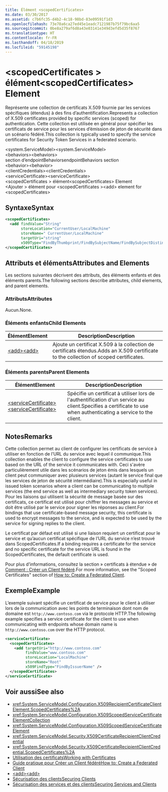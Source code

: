 ```yaml
---
title: Élément <scopedCertificates>
ms.date: 03/30/2017
ms.assetid: c7b6fc35-d4b2-4c18-98bd-83e09591f1d3
ms.openlocfilehash: 73e78a6ca27ed45e1eadc7121987b75f79bc6aa5
ms.sourcegitcommit: 0be8a279af6d8a43e03141e349d3efd5d35f8767
ms.translationtype: HT
ms.contentlocale: fr-FR
ms.lasthandoff: 04/18/2019
ms.locfileid: "59145198"
---
```

# <a name="scopedcertificates-element"></a><span data-ttu-id="f9f67-102">\<scopedCertificates > élément</span><span class="sxs-lookup"><span data-stu-id="f9f67-102">\<scopedCertificates> Element</span></span>
<span data-ttu-id="f9f67-103">Représente une collection de certificats X.509 fournie par les services spécifiques (étendus) à des fins d’authentification.</span><span class="sxs-lookup"><span data-stu-id="f9f67-103">Represents a collection of X.509 certificates provided by specific services (scoped) for authentication.</span></span> <span data-ttu-id="f9f67-104">Cette collection est utilisée en général pour spécifier les certificats de service pour les services d’émission de jeton de sécurité dans un scénario fédéré.</span><span class="sxs-lookup"><span data-stu-id="f9f67-104">This collection is typically used to specify the service certificates for Security Token Services in a federated scenario.</span></span>  
  
 <span data-ttu-id="f9f67-105">\<system.ServiceModel></span><span class="sxs-lookup"><span data-stu-id="f9f67-105">\<system.ServiceModel></span></span>  
<span data-ttu-id="f9f67-106">\<behaviors></span><span class="sxs-lookup"><span data-stu-id="f9f67-106">\<behaviors></span></span>  
<span data-ttu-id="f9f67-107">section d’endpointBehaviors</span><span class="sxs-lookup"><span data-stu-id="f9f67-107">endpointBehaviors section</span></span>  
<span data-ttu-id="f9f67-108">\<behavior></span><span class="sxs-lookup"><span data-stu-id="f9f67-108">\<behavior></span></span>  
<span data-ttu-id="f9f67-109">\<clientCredentials></span><span class="sxs-lookup"><span data-stu-id="f9f67-109">\<clientCredentials></span></span>  
<span data-ttu-id="f9f67-110">\<serviceCertificate></span><span class="sxs-lookup"><span data-stu-id="f9f67-110">\<serviceCertificate></span></span>  
<span data-ttu-id="f9f67-111">\<scopedCertificates > élément</span><span class="sxs-lookup"><span data-stu-id="f9f67-111">\<scopedCertificates> Element</span></span>  
<span data-ttu-id="f9f67-112">\<Ajouter > élément pour \<scopedCertificates ></span><span class="sxs-lookup"><span data-stu-id="f9f67-112">\<add> element for \<scopedCertificates></span></span>  
  
## <a name="syntax"></a><span data-ttu-id="f9f67-113">Syntaxe</span><span class="sxs-lookup"><span data-stu-id="f9f67-113">Syntax</span></span>  
  
```xml  
<scopedCertificates>
  <add findValue="String"
       storeLocation="CurrentUser/LocalMachine"
       storeName=" CurrentUser/LocalMachine"
       targetUri="string"
       x509Type="FindByThumbprint/FindBySubjectName/FindBySubjectDistinguishedName/FindByIssuerName/FindByIssuerDistinguishedName/FindBySerialNumber/FindByTimeValid/FindByTimeNotYetValid/FindBySerialNumber/FindByTimeExpired/FindByTemplateName/FindByApplicationPolicy/FindByCertificatePolicy/FindByExtension/FindByKeyUsage/FindBySubjectKeyIdentifier" />
</scopedCertificates>
```  
  
## <a name="attributes-and-elements"></a><span data-ttu-id="f9f67-114">Attributs et éléments</span><span class="sxs-lookup"><span data-stu-id="f9f67-114">Attributes and Elements</span></span>  
 <span data-ttu-id="f9f67-115">Les sections suivantes décrivent des attributs, des éléments enfants et des éléments parents.</span><span class="sxs-lookup"><span data-stu-id="f9f67-115">The following sections describe attributes, child elements, and parent elements.</span></span>  
  
### <a name="attributes"></a><span data-ttu-id="f9f67-116">Attributs</span><span class="sxs-lookup"><span data-stu-id="f9f67-116">Attributes</span></span>  
 <span data-ttu-id="f9f67-117">Aucun.</span><span class="sxs-lookup"><span data-stu-id="f9f67-117">None.</span></span>  
  
### <a name="child-elements"></a><span data-ttu-id="f9f67-118">Éléments enfants</span><span class="sxs-lookup"><span data-stu-id="f9f67-118">Child Elements</span></span>  
  
|<span data-ttu-id="f9f67-119">Élément</span><span class="sxs-lookup"><span data-stu-id="f9f67-119">Element</span></span>|<span data-ttu-id="f9f67-120">Description</span><span class="sxs-lookup"><span data-stu-id="f9f67-120">Description</span></span>|  
|-------------|-----------------|  
|[<span data-ttu-id="f9f67-121">\<add></span><span class="sxs-lookup"><span data-stu-id="f9f67-121">\<add></span></span>](../../../../../docs/framework/configure-apps/file-schema/wcf/add-of-scopedcertificates-element.md)|<span data-ttu-id="f9f67-122">Ajoute un certificat X.509 à la collection de certificats étendus.</span><span class="sxs-lookup"><span data-stu-id="f9f67-122">Adds an X.509 certificate to the collection of scoped certificates.</span></span>|  
  
### <a name="parent-elements"></a><span data-ttu-id="f9f67-123">Éléments parents</span><span class="sxs-lookup"><span data-stu-id="f9f67-123">Parent Elements</span></span>  
  
|<span data-ttu-id="f9f67-124">Élément</span><span class="sxs-lookup"><span data-stu-id="f9f67-124">Element</span></span>|<span data-ttu-id="f9f67-125">Description</span><span class="sxs-lookup"><span data-stu-id="f9f67-125">Description</span></span>|  
|-------------|-----------------|  
|[<span data-ttu-id="f9f67-126">\<serviceCertificate></span><span class="sxs-lookup"><span data-stu-id="f9f67-126">\<serviceCertificate></span></span>](../../../../../docs/framework/configure-apps/file-schema/wcf/servicecertificate-of-servicecredentials.md)|<span data-ttu-id="f9f67-127">Spécifie un certificat à utiliser lors de l'authentification d'un service au client.</span><span class="sxs-lookup"><span data-stu-id="f9f67-127">Specifies a certificate to use when authenticating a service to the client.</span></span>|  
  
## <a name="remarks"></a><span data-ttu-id="f9f67-128">Notes</span><span class="sxs-lookup"><span data-stu-id="f9f67-128">Remarks</span></span>  
 <span data-ttu-id="f9f67-129">Cette collection permet au client de configurer les certificats de service à utiliser en fonction de l’URL du service avec lequel il communique.</span><span class="sxs-lookup"><span data-stu-id="f9f67-129">This collection enables the client to configure the service certificates to use based on the URL of the service it communicates with.</span></span> <span data-ttu-id="f9f67-130">Ceci s'avère particulièrement utile dans les scénarios de jeton émis dans lesquels un client peut communiquer avec plusieurs services (autant le service final que les services de jeton de sécurité intermédiaire).</span><span class="sxs-lookup"><span data-stu-id="f9f67-130">This is especially useful in issued token scenarios where a client can be communicating to multiple services (the end service as well as intermediary security token services).</span></span> <span data-ttu-id="f9f67-131">Pour les liaisons qui utilisent la sécurité de message basée sur des certificats, ce certificat est utilisé pour chiffrer les messages au service et doit être utilisé par le service pour signer les réponses au client.</span><span class="sxs-lookup"><span data-stu-id="f9f67-131">For bindings that use certificate-based message security, this certificate is used to encrypt messages to the service, and is expected to be used by the service for signing replies to the client.</span></span>  
  
 <span data-ttu-id="f9f67-132">Le certificat par défaut est utilisé si une liaison requiert un certificat pour le service et qu’aucun certificat spécifique de l’URL du service n’est trouvé dans ScopedCertificates.</span><span class="sxs-lookup"><span data-stu-id="f9f67-132">If a binding requires a certificate for the service and no specific certificate for the service URL is found in the ScopedCertificates, the default certificate is used.</span></span>  
  
 <span data-ttu-id="f9f67-133">Pour plus d’informations, consultez la section » certificats à étendue » de [Comment : Créer un Client fédéré](../../../../../docs/framework/wcf/feature-details/how-to-create-a-federated-client.md).</span><span class="sxs-lookup"><span data-stu-id="f9f67-133">For more information, see the "Scoped Certificates" section of [How to: Create a Federated Client](../../../../../docs/framework/wcf/feature-details/how-to-create-a-federated-client.md).</span></span>  
  
## <a name="example"></a><span data-ttu-id="f9f67-134">Exemple</span><span class="sxs-lookup"><span data-stu-id="f9f67-134">Example</span></span>  
 <span data-ttu-id="f9f67-135">L’exemple suivant spécifie un certificat de service pour le client à utiliser lors de la communication avec les points de terminaison dont nom de domaine est `http://www.contoso.com` via le protocole HTTP.</span><span class="sxs-lookup"><span data-stu-id="f9f67-135">The following example specifies a service certificate for the client to use when communicating with endpoints whose domain name is `http://www.contoso.com` over the HTTP protocol.</span></span>  
  
```xml  
<serviceCertificate>
  <scopedCertificates>
    <add targetUri="http://www.contoso.com"
         findValue="www.contoso.com"
         storeLocation="LocalMachine"
         storeName="Root"
         x509FindType="FindByIssuerName" />
  </scopedCertificates>
</serviceCertificate>
```  
  
## <a name="see-also"></a><span data-ttu-id="f9f67-136">Voir aussi</span><span class="sxs-lookup"><span data-stu-id="f9f67-136">See also</span></span>

- <xref:System.ServiceModel.Configuration.X509RecipientCertificateClientElement.ScopedCertificates%2A>
- <xref:System.ServiceModel.Configuration.X509ScopedServiceCertificateElementCollection>
- <xref:System.ServiceModel.Configuration.X509ScopedServiceCertificateElement>
- <xref:System.ServiceModel.Security.X509CertificateRecipientClientCredential>
- <xref:System.ServiceModel.Security.X509CertificateRecipientClientCredential.ScopedCertificates%2A>
- [<span data-ttu-id="f9f67-137">Utilisation des certificats</span><span class="sxs-lookup"><span data-stu-id="f9f67-137">Working with Certificates</span></span>](../../../../../docs/framework/wcf/feature-details/working-with-certificates.md)
- [<span data-ttu-id="f9f67-138">Guide pratique pour Créer un Client fédéré</span><span class="sxs-lookup"><span data-stu-id="f9f67-138">How to: Create a Federated Client</span></span>](../../../../../docs/framework/wcf/feature-details/how-to-create-a-federated-client.md)
- [<span data-ttu-id="f9f67-139">\<add></span><span class="sxs-lookup"><span data-stu-id="f9f67-139">\<add></span></span>](../../../../../docs/framework/configure-apps/file-schema/wcf/add-of-scopedcertificates-element.md)
- [<span data-ttu-id="f9f67-140">Sécurisation des clients</span><span class="sxs-lookup"><span data-stu-id="f9f67-140">Securing Clients</span></span>](../../../../../docs/framework/wcf/securing-clients.md)
- [<span data-ttu-id="f9f67-141">Sécurisation des services et des clients</span><span class="sxs-lookup"><span data-stu-id="f9f67-141">Securing Services and Clients</span></span>](../../../../../docs/framework/wcf/feature-details/securing-services-and-clients.md)
